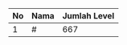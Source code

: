 | No | Nama            | Jumlah Level |
|----|-----------------|--------------|
| 1  | #    |    667        |
